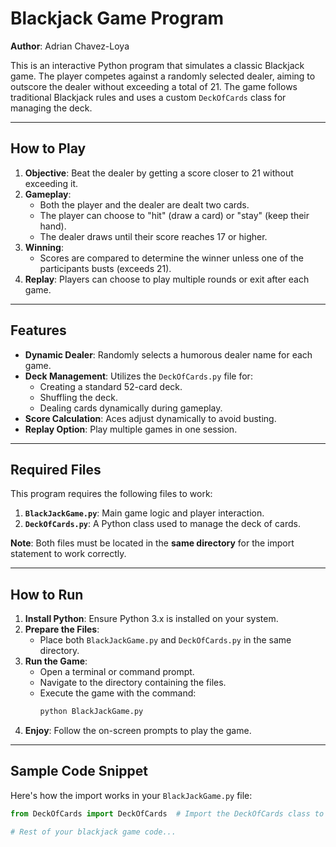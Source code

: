 # Blackjack Game Program

**Author**: Adrian Chavez-Loya

This is an interactive Python program that simulates a classic Blackjack game. The player competes against a randomly selected dealer, aiming to outscore the dealer without exceeding a total of 21. The game follows traditional Blackjack rules and uses a custom `DeckOfCards` class for managing the deck.

---

## How to Play

1. **Objective**: Beat the dealer by getting a score closer to 21 without exceeding it.
2. **Gameplay**:
   - Both the player and the dealer are dealt two cards.
   - The player can choose to "hit" (draw a card) or "stay" (keep their hand).
   - The dealer draws until their score reaches 17 or higher.
3. **Winning**:
   - Scores are compared to determine the winner unless one of the participants busts (exceeds 21).
4. **Replay**: Players can choose to play multiple rounds or exit after each game.

---

## Features

- **Dynamic Dealer**: Randomly selects a humorous dealer name for each game.
- **Deck Management**: Utilizes the `DeckOfCards.py` file for:
  - Creating a standard 52-card deck.
  - Shuffling the deck.
  - Dealing cards dynamically during gameplay.
- **Score Calculation**: Aces adjust dynamically to avoid busting.
- **Replay Option**: Play multiple games in one session.

---

## Required Files

This program requires the following files to work:

1. **`BlackJackGame.py`**: Main game logic and player interaction.
2. **`DeckOfCards.py`**: A Python class used to manage the deck of cards.

**Note**: Both files must be located in the **same directory** for the import statement to work correctly.

---

## How to Run

1. **Install Python**: Ensure Python 3.x is installed on your system.
2. **Prepare the Files**:
   - Place both `BlackJackGame.py` and `DeckOfCards.py` in the same directory.
3. **Run the Game**:
   - Open a terminal or command prompt.
   - Navigate to the directory containing the files.
   - Execute the game with the command:
     ```bash
     python BlackJackGame.py
     ```
4. **Enjoy**: Follow the on-screen prompts to play the game.

---

## Sample Code Snippet

Here's how the import works in your `BlackJackGame.py` file:

```python
from DeckOfCards import DeckOfCards  # Import the DeckOfCards class to manage the deck

# Rest of your blackjack game code...
